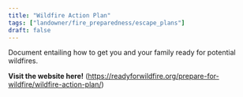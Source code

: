 ```yaml
---
title: "Wildfire Action Plan"
tags: ["landowner/fire_preparedness/escape_plans"]
draft: false
---
```


Document entailing how to get you and your family ready for potential wildfires.

**Visit the website here!** (https://readyforwildfire.org/prepare-for-wildfire/wildfire-action-plan/)


